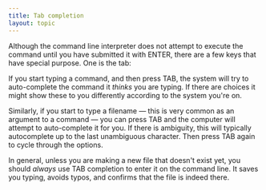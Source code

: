 ```yaml
---
title: Tab completion
layout: topic
---
```



Although the command line interpreter does not attempt to execute the command
until you have submitted it with ENTER, there are a few keys that have special purpose. One is the tab:

If you start typing a command, and then press TAB, the system will try to 
auto-complete the command it _thinks_ you are typing. If there are choices it might show these to you differently according to the system you're on.

Similarly, if you start to type a filename — this is very common as an argument to a command — you can press TAB and the computer will attempt to auto-complete it for you. If there is ambiguity, this will typically autocomplete up to the last unambiguous character. Then press TAB again to cycle through the options.

In general, unless you are making a new file that doesn't exist yet, you should
_always_ use TAB completion to enter it on the command line. It saves you typing, avoids typos, and confirms that the file is indeed there.

